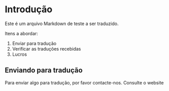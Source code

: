 # Introdução

Este é um arquivo Markdown de teste a ser traduzido.

Itens a abordar:

1. Enviar para tradução
2. Verificar as traduções recebidas
3. Lucros

## Enviando para tradução

Para enviar algo para tradução, por favor contacte-nos.
Consulte o website
